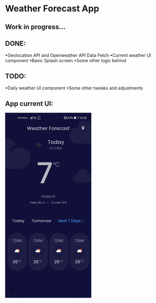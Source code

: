 # Weather Forecast App
## Work in progress...

## DONE:
•Geolocation API and Openweather API Data Fetch
•Current weather UI component
•Basic Splash screen
•Some other logic behind

## TODO:
•Daily weather UI component
•Some other tweaks and adjustments

## App current UI:
<img src="https://github.com/edinSahbaz/xamarin-weather-app-v2/blob/master/Screenshot.jpg" height="600px"></img>
